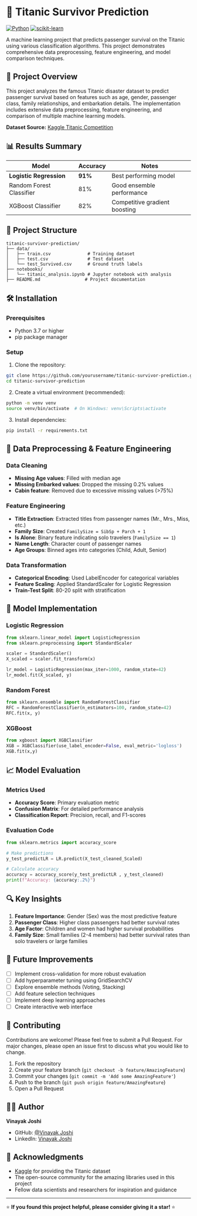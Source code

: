 # 🚢 Titanic Survivor Prediction

[![Python](https://img.shields.io/badge/Python-3.7%2B-blue.svg)](https://www.python.org/)
[![scikit-learn](https://img.shields.io/badge/scikit--learn-1.0%2B-orange.svg)](https://scikit-learn.org/)

A machine learning project that predicts passenger survival on the Titanic using various classification algorithms. This project demonstrates comprehensive data preprocessing, feature engineering, and model comparison techniques.

## 🎯 Project Overview

This project analyzes the famous Titanic disaster dataset to predict passenger survival based on features such as age, gender, passenger class, family relationships, and embarkation details. The implementation includes extensive data preprocessing, feature engineering, and comparison of multiple machine learning models.

**Dataset Source:** [Kaggle Titanic Competition](https://www.kaggle.com/competitions/titanic)

## 📊 Results Summary

| Model | Accuracy | Notes |
|-------|----------|-------|
| **Logistic Regression** | **91%** | Best performing model |
| Random Forest Classifier | 81% | Good ensemble performance |
| XGBoost Classifier | 82% | Competitive gradient boosting |

## 📁 Project Structure

```
titanic-survivor-prediction/
├── data/
│   ├── train.csv              # Training dataset
│   ├── test.csv               # Test dataset
│   └── test_Survived.csv      # Ground truth labels
├── notebooks/
│   └── titanic_analysis.ipynb # Jupyter notebook with analysis
├── README.md                 # Project documentation
```

## 🛠️ Installation

### Prerequisites
- Python 3.7 or higher
- pip package manager

### Setup
1. Clone the repository:
```bash
git clone https://github.com/yourusername/titanic-survivor-prediction.git
cd titanic-survivor-prediction
```

2. Create a virtual environment (recommended):
```bash
python -m venv venv
source venv/bin/activate  # On Windows: venv\Scripts\activate
```

3. Install dependencies:
```bash
pip install -r requirements.txt
```

## 🧹 Data Preprocessing & Feature Engineering

### Data Cleaning
- **Missing Age values**: Filled with median age
- **Missing Embarked values**: Dropped the missing 0.2% values
- **Cabin feature**: Removed due to excessive missing values (>75%)

### Feature Engineering
- **Title Extraction**: Extracted titles from passenger names (Mr., Mrs., Miss, etc.)
- **Family Size**: Created `FamilySize = SibSp + Parch + 1`
- **Is Alone**: Binary feature indicating solo travelers (`FamilySize == 1`)
- **Name Length**: Character count of passenger names
- **Age Groups**: Binned ages into categories (Child, Adult, Senior)

### Data Transformation
- **Categorical Encoding**: Used LabelEncoder for categorical variables
- **Feature Scaling**: Applied StandardScaler for Logistic Regression
- **Train-Test Split**: 80-20 split with stratification

## 🤖 Model Implementation

### Logistic Regression
```python
from sklearn.linear_model import LogisticRegression
from sklearn.preprocessing import StandardScaler

scaler = StandardScaler()
X_scaled = scaler.fit_transform(x)

lr_model = LogisticRegression(max_iter=1000, random_state=42)
lr_model.fit(X_scaled, y)
```

### Random Forest
```python
from sklearn.ensemble import RandomForestClassifier
RFC = RandomForestClassifier(n_estimators=100, random_state=42)
RFC.fit(x, y)
```

### XGBoost
```python
from xgboost import XGBClassifier
XGB = XGBClassifier(use_label_encoder=False, eval_metric='logloss')
XGB.fit(x,y)
```

## 📈 Model Evaluation

### Metrics Used
- **Accuracy Score**: Primary evaluation metric
- **Confusion Matrix**: For detailed performance analysis
- **Classification Report**: Precision, recall, and F1-scores

### Evaluation Code
```python
from sklearn.metrics import accuracy_score

# Make predictions
y_test_predictLR = LR.predict(X_test_cleaned_Scaled)

# Calculate accuracy
accuracy = accuracy_score(y_test_predictLR , y_test_cleaned)
print(f"Accuracy: {accuracy:.2%}")
```

## 🔍 Key Insights

1. **Feature Importance**: Gender (Sex) was the most predictive feature
2. **Passenger Class**: Higher class passengers had better survival rates
3. **Age Factor**: Children and women had higher survival probabilities
4. **Family Size**: Small families (2-4 members) had better survival rates than solo travelers or large families


## 🎯 Future Improvements

- [ ] Implement cross-validation for more robust evaluation
- [ ] Add hyperparameter tuning using GridSearchCV
- [ ] Explore ensemble methods (Voting, Stacking)
- [ ] Add feature selection techniques
- [ ] Implement deep learning approaches
- [ ] Create interactive web interface

## 🤝 Contributing

Contributions are welcome! Please feel free to submit a Pull Request. For major changes, please open an issue first to discuss what you would like to change.

1. Fork the repository
2. Create your feature branch (`git checkout -b feature/AmazingFeature`)
3. Commit your changes (`git commit -m 'Add some AmazingFeature'`)
4. Push to the branch (`git push origin feature/AmazingFeature`)
5. Open a Pull Request


## 👨‍💻 Author

**Vinayak Joshi**
- GitHub: [@Vinayak Joshi](https://github.com/vinayakjoshi04)
- LinkedIn: [Vinayak Joshi](https://www.linkedin.com/in/vinayak-joshi-99521528b/)

## 🙏 Acknowledgments

- [Kaggle](https://www.kaggle.com/) for providing the Titanic dataset
- The open-source community for the amazing libraries used in this project
- Fellow data scientists and researchers for inspiration and guidance

---

⭐ **If you found this project helpful, please consider giving it a star!** ⭐
